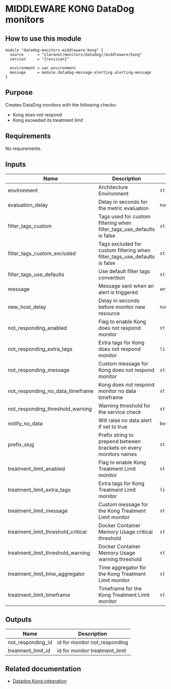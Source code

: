 # MIDDLEWARE KONG DataDog monitors

## How to use this module

```hcl
module "datadog-monitors-middleware-kong" {
  source      = "claranet/monitors/datadog//middleware/kong"
  version     = "{revision}"

  environment = var.environment
  message     = module.datadog-message-alerting.alerting-message
}

```

## Purpose

Creates DataDog monitors with the following checks:

- Kong does not respond
- Kong exceeded its treatment limit

## Requirements

No requirements.

## Inputs

| Name | Description | Type | Default | Required |
|------|-------------|------|---------|:--------:|
| environment | Architecture Environment | `string` | n/a | yes |
| evaluation\_delay | Delay in seconds for the metric evaluation | `number` | `15` | no |
| filter\_tags\_custom | Tags used for custom filtering when filter\_tags\_use\_defaults is false | `string` | `"*"` | no |
| filter\_tags\_custom\_excluded | Tags excluded for custom filtering when filter\_tags\_use\_defaults is false | `string` | `""` | no |
| filter\_tags\_use\_defaults | Use default filter tags convention | `string` | `"true"` | no |
| message | Message sent when an alert is triggered | `any` | n/a | yes |
| new\_host\_delay | Delay in seconds before monitor new resource | `number` | `300` | no |
| not\_responding\_enabled | Flag to enable Kong does not respond monitor | `string` | `"true"` | no |
| not\_responding\_extra\_tags | Extra tags for Kong does not respond monitor | `list(string)` | `[]` | no |
| not\_responding\_message | Custom message for Kong does not respond monitor | `string` | `""` | no |
| not\_responding\_no\_data\_timeframe | Kong does not respond monitor no data timeframe | `string` | `10` | no |
| not\_responding\_threshold\_warning | Warning threshold for the service check | `string` | `3` | no |
| notify\_no\_data | Will raise no data alert if set to true | `bool` | `true` | no |
| prefix\_slug | Prefix string to prepend between brackets on every monitors names | `string` | `""` | no |
| treatment\_limit\_enabled | Flag to enable Kong Treatment Limit monitor | `string` | `"true"` | no |
| treatment\_limit\_extra\_tags | Extra tags for Kong Treatment Limit monitor | `list(string)` | `[]` | no |
| treatment\_limit\_message | Custom message for the Kong Treatment Limit monitor | `string` | `""` | no |
| treatment\_limit\_threshold\_critical | Docker Container Memory Usage  critical threshold | `string` | `20` | no |
| treatment\_limit\_threshold\_warning | Docker Container Memory Usage warning threshold | `string` | `0` | no |
| treatment\_limit\_time\_aggregator | Time aggregator for the Kong Treatment Limit monitor | `string` | `"min"` | no |
| treatment\_limit\_timeframe | Timeframe for the Kong Treatment Limit monitor | `string` | `"last_15m"` | no |

## Outputs

| Name | Description |
|------|-------------|
| not\_responding\_id | id for monitor not\_responding |
| treatment\_limit\_id | id for monitor treatment\_limit |

## Related documentation

* [Datadog Kong integration](https://docs.datadoghq.com/integrations/kong/)

